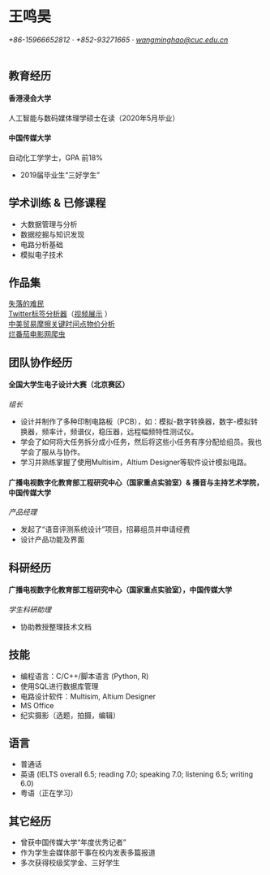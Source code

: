  # 王鸣昊   

*+86-15966652812 · +852-93271665 · wangminghao@cuc.edu.cn*
<br></br>

## 教育经历
#### 香港浸会大学
人工智能与数码媒体理学硕士在读（2020年5月毕业）
#### 中国传媒大学
自动化工学学士，GPA 前18%
* 2019届毕业生“三好学生”


## 学术训练 & 已修课程
- 大数据管理与分析
- 数据挖掘与知识发现
- 电路分析基础
- 模拟电子技术


## 作品集
[失落的难民]()  
[Twitter标签分析器](https://github.com/Minghao2812/Twitter_Analyst_in_R)（[视频展示](https://www.youtube.com/watch?v=98ATnAcXqE0&t=39s) ）   
[中美贸易摩擦关键时间点物价分析](https://github.com/Minghao2812/Have-you-noticed-the-price-fluctuation-recently/blob/master/Minghao_Wang-report.pdf)  
[烂番茄电影网爬虫](https://github.com/Minghao2812/Web_Scraper_in_Python/blob/master/scraper.ipynb)


## 团队协作经历
#### 全国大学生电子设计大赛（北京赛区）
*组长*
- 设计并制作了多种印制电路板（PCB），如：模拟-数字转换器，数字-模拟转换器，频率计，频谱仪，稳压器，远程幅频特性测试仪。
- 学会了如何将大任务拆分成小任务，然后将这些小任务有序分配给组员。我也学会了服从与协作。
- 学习并熟练掌握了使用Multisim，Altium Designer等软件设计模拟电路。

#### 广播电视数字化教育部工程研究中心（国家重点实验室）& 播音与主持艺术学院，中国传媒大学
*产品经理*
- 发起了“语音评测系统设计”项目，招募组员并申请经费   
- 设计产品功能及界面


## 科研经历
#### 广播电视数字化教育部工程研究中心（国家重点实验室），中国传媒大学
*学生科研助理*
- 协助教授整理技术文档


## 技能
- 编程语言：C/C++/脚本语言 (Python, R)
- 使用SQL进行数据库管理  
- 电路设计软件：Multisim, Altium Designer
- MS Office
- 纪实摄影（选题，拍摄，编辑）


## 语言
-	普通话
- 英语 (IELTS overall 6.5; reading 7.0; speaking 7.0; listening 6.5; writing 6.0)
- 粤语（正在学习）


## 其它经历
- 曾获中国传媒大学“年度优秀记者”
- 作为学生会媒体部干事在校内发表多篇报道
- 多次获得校级奖学金、三好学生
